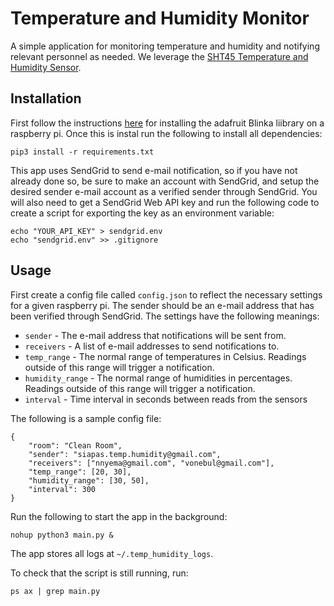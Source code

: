 # Temperature and Humidity Monitor
A simple application for monitoring temperature and humidity and notifying relevant personnel as needed. We leverage the [SHT45 Temperature and Humidity Sensor](https://www.adafruit.com/product/5665).

## Installation
First follow the instructions [here](https://learn.adafruit.com/circuitpython-on-raspberrypi-linux/installing-circuitpython-on-raspberry-pi) for installing the adafruit Blinka liibrary on a raspberry pi. Once this is instal run the following to install all dependencies:

```
pip3 install -r requirements.txt
```

This app uses SendGrid to send e-mail notification, so if you have not already done so, be sure to make an account with SendGrid, and setup the desired sender e-mail account as a verified sender through SendGrid. You will also need to get a SendGrid Web API key and run the following code to create a script for exporting the key as an environment variable:

```
echo "YOUR_API_KEY" > sendgrid.env
echo "sendgrid.env" >> .gitignore
```



## Usage
First create a config file called `config.json` to reflect the necessary settings for a given raspberry pi. The sender should be an e-mail address that has been verified through SendGrid. The settings have the following meanings:

* `sender` - The e-mail address that notifications will be sent from.
* `receivers` - A list of e-mail addresses to send notifications to.
* `temp_range` - The normal range of temperatures in Celsius. Readings outside of this range will trigger a notification.
* `humidity_range` - The normal range of humidities in percentages. Readings outside of this range will trigger a notification.
* `interval` - Time interval in seconds between reads from the sensors


The following is a sample config file:

```
{
    "room": "Clean Room",
    "sender": "siapas.temp.humidity@gmail.com",
    "receivers": ["nnyema@gmail.com", "vonebul@gmail.com"],
    "temp_range": [20, 30],
    "humidity_range": [30, 50],
    "interval": 300
}
```

Run the following to start the app in the background:

```
nohup python3 main.py &
```

The app stores all logs at `~/.temp_humidity_logs`.

To check that the script is still running, run:

```
ps ax | grep main.py
```

